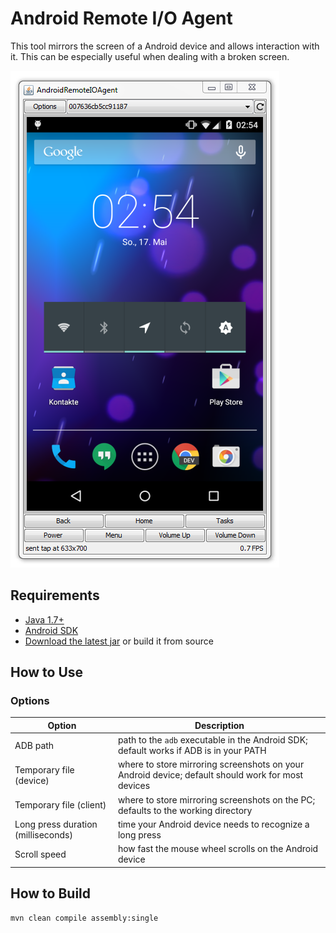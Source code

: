 Android Remote I/O Agent
========================

This tool mirrors the screen of a Android device and allows interaction with it. This can be especially useful when dealing with a broken screen.

![Demo Screenshot](doc/demo.png)



Requirements
------------

* [Java 1.7+](http://java.com/download/)
* [Android SDK](http://developer.android.com/sdk/installing/index.html)
* [Download the latest jar](https://github.com/wue-bros/AndroidRemoteIOAgent/releases) or build it from source



How to Use
----------

### Options

| Option                             | Description |
| ---------------------------------- | ----------- |
| ADB path                           | path to the `adb` executable in the Android SDK; default works if ADB is in your PATH |
| Temporary file (device)            | where to store mirroring screenshots on your Android device; default should work for most devices |
| Temporary file (client)            | where to store mirroring screenshots on the PC; defaults to the working directory |
| Long press duration (milliseconds) | time your Android device needs to recognize a long press |
| Scroll speed                       | how fast the mouse wheel scrolls on the Android device |



How to Build
------------

    mvn clean compile assembly:single
